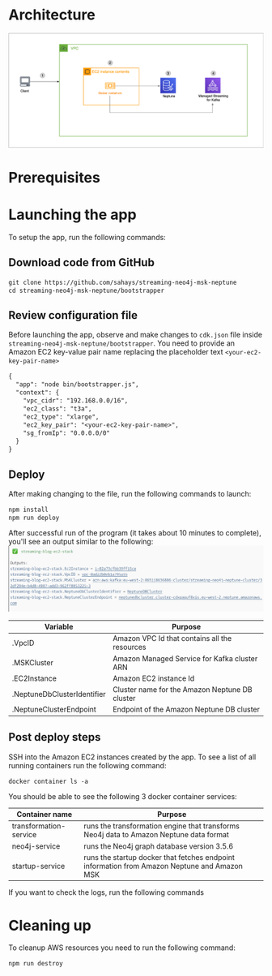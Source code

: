 # Architecture

![AWS Architecture](images/streaming-high-level.jpg)

# Prerequisites

# Launching the app

To setup the app, run the following commands:

## Download code from GitHub

```
git clone https://github.com/sahays/streaming-neo4j-msk-neptune
cd streaming-neo4j-msk-neptune/bootstrapper
```

## Review configuration file

Before launching the app, observe and make changes to `cdk.json` file inside
`streaming-neo4j-msk-neptune/bootstrapper`. You need to provide an Amazon EC2
key-value pair name replacing the placeholder text `<your-ec2-key-pair-name>`

```
{
  "app": "node bin/bootstrapper.js",
  "context": {
    "vpc_cidr": "192.168.0.0/16",
    "ec2_class": "t3a",
    "ec2_type": "xlarge",
    "ec2_key_pair": "<your-ec2-key-pair-name>",
    "sg_fromIp": "0.0.0.0/0"
  }
}
```

## Deploy

After making changing to the file, run the following commands to launch:

```
npm install
npm run deploy
```

After successful run of the program (it takes about 10 minutes to complete),
you'll see an output similar to the following:
![EC2 output](images/ec2-output.png)

| Variable                    | Purpose                                        |
| --------------------------- | ---------------------------------------------- |
| .VpcID                      | Amazon VPC Id that contains all the resources  |
| .MSKCluster                 | Amazon Managed Service for Kafka cluster ARN   |
| .EC2Instance                | Amazon EC2 instance Id                         |
| .NeptuneDbClusterIdentifier | Cluster name for the Amazon Neptune DB cluster |
| .NeptuneClusterEndpoint     | Endpoint of the Amazon Neptune DB cluster      |

## Post deploy steps

SSH into the Amazon EC2 instances created by the app. To see a list of all
running containers run the following command:

```
docker container ls -a
```

You should be able to see the following 3 docker container services:

| Container name         | Purpose                                                                                      |
| ---------------------- | -------------------------------------------------------------------------------------------- |
| transformation-service | runs the transformation engine that transforms Neo4j data to Amazon Neptune data format      |
| neo4j-service          | runs the Neo4j graph database version 3.5.6                                                  |
| startup-service        | runs the startup docker that fetches endpoint information from Amazon Neptune and Amazon MSK |

If you want to check the logs, run the following commands

# Cleaning up

To cleanup AWS resources you need to run the following command:

```
npm run destroy
```
